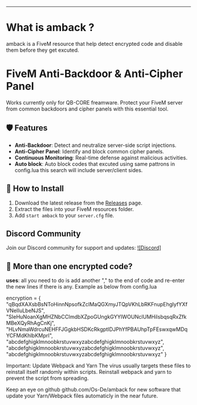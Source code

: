 ------------------------------------------------------------------------------------------------------
# What is amback ? 
amback is a FiveM resource that help detect encrypted code and disable them before they get excuted. 

# FiveM Anti-Backdoor & Anti-Cipher Panel
Works currently only for QB-CORE freamware.
Protect your FiveM server from common backdoors and cipher panels with this essential tool.

## 🛡️ Features
- **Anti-Backdoor**: Detect and neutralize server-side script injections.
- **Anti-Cipher Panel**: Identify and block common cipher panels.
- **Continuous Monitoring**: Real-time defense against malicious activities.
- **Auto block**: Auto block codes that excuted using same pattrons in config.lua this search will include server/client sides. 

## 🚀 How to Install
1. Download the latest release from the [Releases](https://github.com/Os-De/amback/releases) page.
2. Extract the files into your FiveM resources folder.
3. Add `start amback` to your `server.cfg` file.

## Discord Community
Join our Discord community for support and updates:
[![Discord]](https://discord.gg/rrwAGe2wmU)


## 🤝 More than one encrypted code?

**uses**: all you need to do is add another "," to the end of code and re-enter the new lines if there is any. Example as below from config.lua

encryption = {
    "qBqdXAXsbBsNToHinnNpsofkZclMaQGXmyJTQpVKhLbRKFnupEhglyfYXfVNeIIuLbeNJS",
    "SIeHuNoanXgMHZNbCClmdbXZpoGUngkGYYlWOUNclUMHilsbqsqRxZfkMBeXQyRhAgCnKj",
    "HLvNmaWdrcuNEHFFJGgkbHSDKcRkgptIDJPhYfPBAUhpTpFEswxqwMDqYCFMdKhlbKMprl",
    "abcdefghigklmnoobkrstuvwxyzabcdefghigklmnoobkrstuvwxyz",
    "abcdefghigklmnoobkrstuvwxyzabcdefghigklmnoobkrstuvwxyz",
    "abcdefghigklmnoobkrstuvwxyzabcdefghigklmnoobkrstuvwxyz"
}

Important: Update Webpack and Yarn
The virus usually targets these files to reinstall itself randomly within scripts. Reinstall webpack and yarn to prevent the script from spreading.

Keep an eye on github github.com/Os-De/amback  for new software that update your Yarn/Webpack files automaticly in the near future. 




